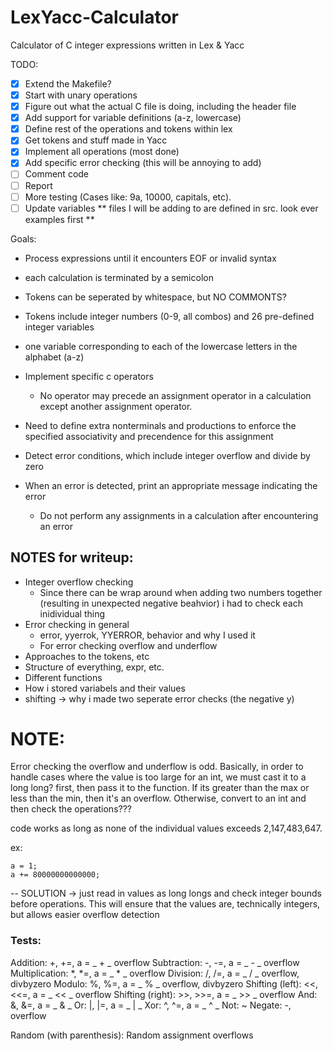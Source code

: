 # LexYacc-Calculator
Calculator of C integer expressions written in Lex &amp; Yacc

TODO: 
- [x] Extend the Makefile? 
- [x] Start with unary operations
- [x] Figure out what the actual C file is doing, including the header file
- [x] Add support for variable definitions (a-z, lowercase)
- [x] Define rest of the operations and tokens within lex
- [x] Get tokens and stuff made in Yacc
- [x] Implement all operations (most done) 
- [x] Add specific error checking (this will be annoying to add)
- [ ] Comment code 
- [ ] Report
- [ ] More testing (Cases like: 9a, 10000, capitals, etc).
- [ ] Update variables
** files I will be adding to are defined in src. look ever examples first ** 

Goals: 
- Process expressions until it encounters EOF or invalid syntax
- each calculation is terminated by a semicolon 
- Tokens can be seperated by whitespace, but NO COMMONTS? 
- Tokens include integer numbers (0-9, all combos) and 26 pre-defined integer variables
- one variable corresponding to each of the lowercase letters in the alphabet (a-z) 
- Implement specific c operators
    - No operator may precede an assignment operator in a calculation except another assignment operator. 

- Need to define extra nonterminals and productions to enforce the specified associativity and precendence for this assignment 
- Detect error conditions, which include integer overflow and divide by zero 
- When an error is detected, print an appropriate message indicating the error
    - Do not perform any assignments in a calculation after encountering an error 

## NOTES for writeup:
- Integer overflow checking
  - Since there can be wrap around when adding two numbers together (resulting in unexpected negative beahvior) i had to check each inidividual thing
- Error checking in general
  - error, yyerrok, YYERROR, behavior and why I used it   
  - For error checking overflow and underflow 
- Approaches to the tokens, etc 
- Structure of everything, expr, etc. 
- Different functions
- How i stored variabels and their values
- shifting -> why i made two seperate error checks (the negative y) 

# NOTE: 
Error checking the overflow and underflow is odd. Basically, in order to handle cases where the value is too large for an int, we must cast it to a long long? first, then pass it to the function. If its greater than the max or less than the min, then it's an overflow. Otherwise, convert to an int and then check the operations???

code works as long as none of the individual values exceeds 2,147,483,647.

ex: 
```
a = 1; 
a += 80000000000000;
```


-- SOLUTION -> just read in values as long longs and check integer bounds before operations. This will ensure that the values are, technically integers, but allows easier overflow detection


### Tests: 
Addition:           +, +=, a = _ + _ overflow
Subtraction:        -, -=, a = _ - _ overflow
Multiplication:     *, *=, a = _ * _ overflow
Division:           /, /=, a = _ / _ overflow, divbyzero
Modulo:             %, %=, a = _ % _ overflow, divbyzero
Shifting (left):    <<, <<=, a = _ << _ overflow
Shifting (right):   >>, >>=, a = _ >> _ overflow 
And:                &, &=, a = _ & _ 
Or:                 |, |=, a = _ | _
Xor:                ^, ^=, a = _ ^ _
Not:                ~
Negate:             -, overflow

Random (with parenthesis): 
Random assignment overflows
